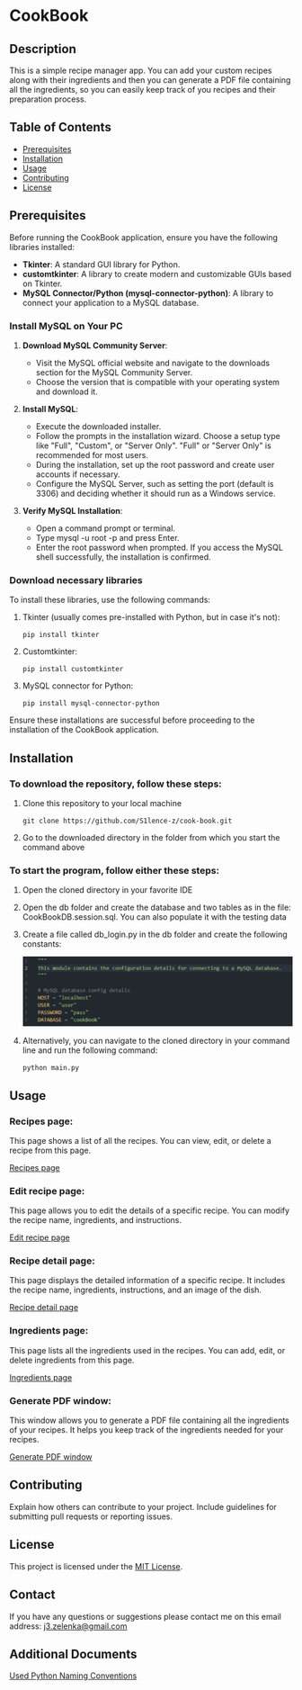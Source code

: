 # CookBook

## Description
This is a simple recipe manager app. You can add your custom recipes along with their ingredients and then you can generate a PDF file containing all the ingredients, so you can easily keep track of you recipes and their preparation process.

## Table of Contents
- [Prerequisites](#prerequisites)
- [Installation](#installation)
- [Usage](#usage)
- [Contributing](#contributing)
- [License](#license)

## Prerequisites
Before running the CookBook application, ensure you have the following libraries installed:

- **Tkinter**: A standard GUI library for Python.
- **customtkinter**: A library to create modern and customizable GUIs based on Tkinter.
- **MySQL Connector/Python (mysql-connector-python)**: A library to connect your application to a MySQL database.

### Install MySQL on Your PC
1. **Download MySQL Community Server**:

    - Visit the MySQL official website and navigate to the downloads section for the MySQL Community Server.
    - Choose the version that is compatible with your operating system and download it.

2. **Install MySQL**:

    - Execute the downloaded installer.
    - Follow the prompts in the installation wizard. Choose a setup type like "Full", "Custom", or "Server Only". "Full" or "Server Only" is recommended for most users.
    - During the installation, set up the root password and create user accounts if necessary.
    - Configure the MySQL Server, such as setting the port (default is 3306) and deciding whether it should run as a Windows service.

3. **Verify MySQL Installation**:

    - Open a command prompt or terminal.
    - Type mysql -u root -p and press Enter.
    - Enter the root password when prompted. If you access the MySQL shell successfully, the installation is confirmed.

### Download necessary libraries
To install these libraries, use the following commands:

1. Tkinter (usually comes pre-installed with Python, but in case it's not):
   ```
   pip install tkinter
   ```

2. Customtkinter:
    ```
    pip install customtkinter
    ```

3. MySQL connector for Python:
    ```
    pip install mysql-connector-python
    ```

Ensure these installations are successful before proceeding to the installation of the CookBook application.

## Installation
### To download the repository, follow these steps:

1. Clone this repository to your local machine
   ```
   git clone https://github.com/S1lence-z/cook-book.git
   ```

2. Go to the downloaded directory in the folder from which you start the command above

### To start the program, follow either these steps:

1. Open the cloned directory in your favorite IDE

2. Open the db folder and create the database and two tables as in the file: CookBookDB.session.sql. You can also populate it with the testing data

3. Create a file called db_login.py in the db folder and create the following constants:

    ![db_login.py](./docs/db_login_example.png)

4. Alternatively, you can navigate to the cloned directory in your command line and run the following command:
    ```
    python main.py
    ```

## Usage
### Recipes page:
This page shows a list of all the recipes. You can view, edit, or delete a recipe from this page.

[Recipes page](./docs/recipes_page.png)

### Edit recipe page:
This page allows you to edit the details of a specific recipe. You can modify the recipe name, ingredients, and instructions.

[Edit recipe page](./docs/edit_recipe_page.png)

### Recipe detail page:
This page displays the detailed information of a specific recipe. It includes the recipe name, ingredients, instructions, and an image of the dish.

[Recipe detail page](./docs/recipe_detail_page.png)

### Ingredients page:
This page lists all the ingredients used in the recipes. You can add, edit, or delete ingredients from this page.

[Ingredients page](./docs/ingredients_page.png)

### Generate PDF window:
This window allows you to generate a PDF file containing all the ingredients of your recipes. It helps you keep track of the ingredients needed for your recipes.

[Generate PDF window](./docs/generate_pdf_window.png)

## Contributing
Explain how others can contribute to your project. Include guidelines for submitting pull requests or reporting issues.

## License
This project is licensed under the [MIT License](https://opensource.org/licenses/MIT).

## Contact
If you have any questions or suggestions please contact me on this email address:
j3.zelenka@gmail.com

## Additional Documents
[Used Python Naming Conventions](./docs/python_naming_conventions.md)
